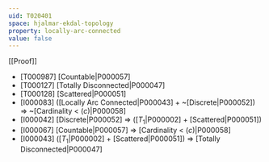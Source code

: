 ```yaml
---
uid: T020401
space: hjalmar-ekdal-topology
property: locally-arc-connected
value: false
---
```

[[Proof]]

* [T000987] [Countable|P000057]
* [T000127] [Totally Disconnected|P000047]
* [T000128] [Scattered|P000051]
* [I000083] ([Locally Arc Connected|P000043] + ~[Discrete|P000052]) => ~[Cardinality < $\mathfrak(c)$|P000058]
* [I000042] [Discrete|P000052] => ([$T_1$|P000002] + [Scattered|P000051])
* [I000067] [Countable|P000057] => [Cardinality < $\mathfrak(c)$|P000058]
* [I000043] ([$T_1$|P000002] + [Scattered|P000051]) => [Totally Disconnected|P000047]

